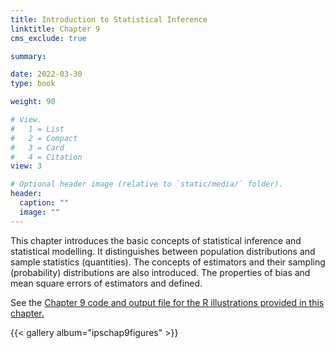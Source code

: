 ```yaml
---
title: Introduction to Statistical Inference
linktitle: Chapter 9
cms_exclude: true

summary: 

date: 2022-03-30
type: book

weight: 90

# View.
#   1 = List
#   2 = Compact
#   3 = Card
#   4 = Citation
view: 3

# Optional header image (relative to `static/media/` folder).
header:
  caption: ""
  image: ""
---
```

<p>
 This chapter introduces the basic concepts of statistical inference and statistical modelling. It distinguishes between population distributions and sample statistics (quantities). The concepts of estimators and their sampling (probability) distributions are also introduced.  The properties of bias and mean square errors of estimators and defined. 
<p>
  See the <a href="Chapter9.html"> Chapter 9 code and output file for the R illustrations provided in this chapter.</a>   



{{< gallery album="ipschap9figures" >}}
